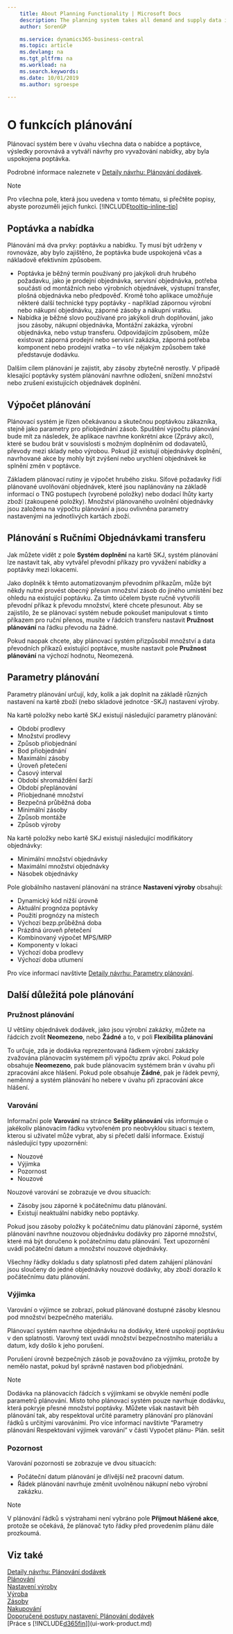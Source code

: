 ```yaml
---
    title: About Planning Functionality | Microsoft Docs
    description: The planning system takes all demand and supply data into account, nets the results, and creates suggestions for balancing the supply to meet the demand.
    author: SorenGP

    ms.service: dynamics365-business-central
    ms.topic: article
    ms.devlang: na
    ms.tgt_pltfrm: na
    ms.workload: na
    ms.search.keywords:
    ms.date: 10/01/2019
    ms.author: sgroespe

---
```

# O funkcích plánování
Plánovací systém bere v úvahu všechna data o nabídce a poptávce, výsledky porovnává a vytváří návrhy pro vyvažování nabídky, aby byla uspokojena poptávka.

Podrobné informace naleznete v [Detaily návrhu: Plánování dodávek](design-details-supply-planning.md).

> [!NOTE]
> Pro všechna pole, která jsou uvedena v tomto tématu, si přečtěte popisy, abyste porozuměli jejich funkci. [!INCLUDE[tooltip-inline-tip](includes/tooltip-inline-tip_md.md)]

## Poptávka a nabídka
Plánování má dva prvky: poptávku a nabídku. Ty musí být udrženy v rovnováze, aby bylo zajištěno, že poptávka bude uspokojená včas a nákladově efektivním způsobem.

- Poptávka je běžný termín používaný pro jakýkoli druh hrubého požadavku, jako je prodejní objednávka, servisní objednávka, potřeba součásti od montážních nebo výrobních objednávek, výstupní transfer, plošná objednávka nebo předpověď. Kromě toho aplikace umožňuje některé další technické typy poptávky - například zápornou výrobní nebo nákupní objednávku, záporné zásoby a nákupní vratku.
- Nabídka je běžné slovo používané pro jakýkoli druh doplňování, jako jsou zásoby, nákupní objednávka, Montážní zakázka, výrobní objednávka, nebo vstup transferu. Odpovídajícím způsobem, může existovat záporná prodejní nebo servisní zakázka, záporná potřeba komponent nebo prodejní vratka – to vše nějakým způsobem také představuje dodávku.

Dalším cílem plánování je zajistit, aby zásoby zbytečně nerostly. V případě klesající poptávky systém plánování navrhne odložení, snížení množství nebo zrušení existujících objednávek doplnění.

## Výpočet plánování
Plánovací systém je řízen očekávanou a skutečnou poptávkou zákazníka, stejně jako parametry pro přiobjednání zásob. Spuštění výpočtu plánování bude mít za následek, že aplikace navrhne konkrétní akce (Zprávy akcí), které se budou brát v souvislosti s možným doplněním od dodavatelů, převody mezi sklady nebo výrobou. Pokud již existují objednávky doplnění, navrhované akce by mohly být zvýšení nebo urychlení objednávek ke splnění změn v poptávce.

Základem plánovací rutiny je výpočet hrubého zisku. Síťové požadavky řídí plánované uvolňování objednávek, které jsou naplánovány na základě informací o TNG postupech (vyrobené položky) nebo dodací lhůty karty zboží (zakoupené položky). Množství plánovaného uvolnění objednávky jsou založena na výpočtu plánování a jsou ovlivněna parametry nastavenými na jednotlivých kartách zboží.

## Plánování s Ručními Objednávkami transferu
Jak můžete vidět z pole **Systém doplnění** na kartě SKJ, systém plánování lze nastavit tak, aby vytvářel převodní příkazy pro vyvážení nabídky a poptávky mezi lokacemi.

Jako doplněk k těmto automatizovaným převodním příkazům, může být někdy nutné provést obecný přesun množství zásob do jiného umístění bez ohledu na existující poptávku. Za tímto účelem byste ručně vytvořili převodní příkaz k převodu množství, které chcete přesunout. Aby se zajistilo, že se plánovací systém nebude pokoušet manipulovat s tímto příkazem pro ruční přenos, musíte v řádcích transferu nastavit **Pružnost plánování** na řádku převodu na žádné.

Pokud naopak chcete, aby plánovací systém přizpůsobil množství a data převodních příkazů existující poptávce, musíte nastavit pole **Pružnost plánování** na výchozí hodnotu, Neomezená.

## Parametry plánování
Parametry plánování určují, kdy, kolik a jak doplnit na základě různých nastavení na kartě zboží (nebo skladové jednotce -SKJ) nastavení výroby.

Na kartě položky nebo kartě SKJ existují následující parametry plánování:

- Období prodlevy
- Množství prodlevy
- Způsob přiobjednání
- Bod přiobjednání
- Maximální zásoby
- Úroveň přetečení
- Časový interval
- Období shromáždění šarží
- Období přeplánování
- Přiobjednané množství
- Bezpečná průběžná doba
- Minimální zásoby
- Způsob montáže
- Způsob výroby

Na kartě položky nebo kartě SKJ existují následující modifikátory objednávky:

- Minimální množství objednávky
- Maximální množství objednávky
- Násobek objednávky

Pole globálního nastavení plánování na stránce **Nastavení výroby** obsahují:

- Dynamický kód nižší úrovně
- Aktuální prognóza poptávky
- Použití prognózy na místech
- Výchozí bezp.průběžná doba
- Prázdná úroveň přetečení
- Kombinovaný výpočet MPS/MRP
- Komponenty v lokaci
- Výchozí doba prodlevy
- Výchozí doba utlumení

Pro více informací navštivte [Detaily návrhu: Parametry plánování](design-details-planning-parameters.md).

## Další důležitá pole plánování
### Pružnost plánování
U většiny objednávek dodávek, jako jsou výrobní zakázky, můžete na řádcích zvolit **Neomezeno**, nebo **Žádné** a to, v poli **Flexibilita plánování**

To určuje, zda je dodávka reprezentovaná řádkem výrobní zakázky zvažována plánovacím systémem při výpočtu zpráv akcí.
Pokud pole obsahuje **Neomezeno**, pak bude plánovacím systémem brán v úvahu při zpracování akce hlášení. Pokud pole obsahuje **Žádné**, pak je řádek pevný, neměnný a systém plánování ho nebere v úvahu při zpracování akce hlášení.

### Varování
Informační pole **Varování** na stránce **Sešity plánování** vás informuje o jakékoliv plánovacím řádku vytvořeném pro neobvyklou situaci s textem, kterou si uživatel může vybrat, aby si přečetl další informace.  Existují následující typy upozornění:

- Nouzové
- Výjimka
- Pozornost
- Nouzové

Nouzové varování se zobrazuje ve dvou situacích:

- Zásoby jsou záporné k počátečnímu datu plánování.
- Existují neaktuální nabídky nebo poptávky.

Pokud jsou zásoby položky k počátečnímu datu plánování záporné, systém plánování navrhne nouzovou objednávku dodávky pro záporné množství, které má být doručeno k počátečnímu datu plánování. Text upozornění uvádí počáteční datum a množství nouzové objednávky.

Všechny řádky dokladu s daty splatnosti před datem zahájení plánování jsou sloučeny do jedné objednávky nouzové dodávky, aby zboží dorazilo k počátečnímu datu plánování.

### Výjimka
Varování o výjimce se zobrazí, pokud plánované dostupné zásoby klesnou pod množství bezpečného materiálu.

Plánovací systém navrhne objednávku na dodávky, které uspokojí poptávku v den splatnosti. Varovný text uvádí množství bezpečnostního materiálu a datum, kdy došlo k jeho porušení.

Porušení úrovně bezpečných zásob je považováno za výjimku, protože by nemělo nastat, pokud byl správně nastaven bod přiobjednání.

> [!NOTE]
> Dodávka na plánovacích řádcích s výjimkami se obvykle nemění podle parametrů plánování. Místo toho plánovací systém pouze navrhuje dodávku, která pokryje přesné množství poptávky. Můžete však nastavit běh plánování tak, aby respektoval určité parametry plánování pro plánování řádků s určitými varováními. Pro více informací navštivte “Parametry plánování Respektování výjimek varování” v části Vypočet plánu- Plán. sešit

### Pozornost
Varování pozornosti se zobrazuje ve dvou situacích:

- Počáteční datum plánování je dřívější než pracovní datum.
- Řádek plánování navrhuje změnit uvolněnou nákupní nebo výrobní zakázku.

> [!NOTE]
> V plánování řádků s výstrahami není vybráno pole **Přijmout hlášené akce**, protože se očekává, že plánovač tyto řádky před provedením plánu dále prozkoumá.

## Viz také
[Detaily návrhu: Plánování dodávek](design-details-supply-planning.md)  
[Plánování](production-planning.md)  
[Nastavení výroby](production-configure-production-processes.md)  
[Výroba](production-manage-manufacturing.md)  
[Zásoby](inventory-manage-inventory.md)  
[Nakupování](purchasing-manage-purchasing.md)  
[Doporučené postupy nastavení: Plánování dodávek](setup-best-practices-supply-planning.md)  
[Práce s [!INCLUDE[d365fin](includes/d365fin_md.md)]](ui-work-product.md)
